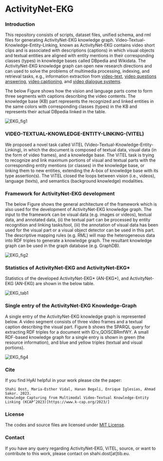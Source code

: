 # ActivityNet-EKG

### Introduction
This repository consists of scripts, dataset files, unified schema, and rml files for generating ActivityNet-EKG knowledge graph. Video-Textual-Knowledge-Entity-Linking, known as ActivityNet-EKG contains video short clips and is associated with descriptions (captions) in which visual objects and textual entities are aligned with entity mentions in their corresponding classes (types) in knowledge bases called DBpedia and Wikidata. The ActivityNet-EKG knowledge graph can open new research directions and can used to solve the problems of multimedia processing, indexing, and retrieval tasks, e.g., information extraction from [video-text](https://www.sciencedirect.com/science/article/pii/S0031320303004175), [video questions answering](https://arxiv.org/abs/1809.01696), [video captioning](https://www.ics.uci.edu/~dechter/courses/ics-295/fall-2019/presentations/Porhemmat.pdf), and [video dialogue systems](https://arxiv.org/abs/1907.01166).

The below Figure shows how the vision and language parts come to form three segments with captions describing the video contents. The knowledge base (KB) part represents the recognized and linked entities in the same colors with corresponding classes (types) in the KB and represents their actual DBpedia linked in the table.

![EKG_fig1](https://github.com/SDM-TIB/Video-Entity-Linking/assets/25593410/d560dc1f-15ba-4d6f-8fb0-57517491d681)

### VIDEO-TEXTUAL-KNOWLEDGE-ENTITY-LINKING-(VITEL)
We proposed a novel task called ViTEL (Video-Textual-Knowledge-Entity-Linking), in which the document is composed of textual data, visual data (in the form of video frames), and a knowledge base. The ViTEL task is trying to recognize and link maximum portions of visual and textual parts with the corresponding entity mentions (or classes) in the knowledge base, or linking them to new entities, extending the A-box of knowledge base with its type assertion(s). The ViTEL closed the loops between vision (i.e., videos), language (texts), and semantics (background knowledge) modalities.

###  Framework for ActivityNet-EKG development
The below Figure shows the general architecture of the framework which is also used for the development of ActivityNet-EKG knowledge graph. The input to the framework can be visual data (e.g. images or videos), textual data, and annotated data, (ii) the textual part can be processed by entity recognition and linking tasks/tool, (iii) the annotation of visual data has been used for the visual part or a visual object detector can be used in this part. The descriptive mapping rules (e.g. RML) will map the heterogeneous data into RDF triples to generate a knowledge graph. The resultant knowledge graph can be used in the graph database (e.g. GraphDB).


![EKG_fig2](https://github.com/SDM-TIB/Video-Entity-Linking/assets/25593410/7a618da5-7004-440d-82bf-3c1697b90a72)

### Statistics of ActivityNet-EKG and ActivityNet-EKG*
Statistics of the developed ActivityNet-EKG* (AN-EKG*), and ActivityNet-EKG (AN-EKG) are shown in the below table.

![EKG_tab1](https://github.com/SDM-TIB/Video-Entity-Linking/assets/25593410/5bf2cdcb-2999-427a-b827-29072d282fec)


###  Single entry of the ActivityNet-EKG Knowledge-Graph
A single entry of the ActivityNet-EKG knowledge graph is represented below. A video segment consists of three video frames and a textual caption describing the visual part. Figure b shows the SPARQL query for extracting RDF triples for a document with ID:v_QOlSCBRmfWY. A small RDF-based knowledge graph for a single entry is shown in green (the resource information), and blue and yellow triples (textual and visual portions).

![EKG_fig4](https://github.com/SDM-TIB/Video-Entity-Linking/assets/25593410/c29c15cb-05de-434b-85c6-e8627a88717a)

### Cite
If you find HyAI helpful in your work please cite the paper:
```
Shahi Dost, Maria-Esther Vidal, Hanan Begali, Enrique Iglesias, Ahmad Sakor. 2023.
Knowledge Capturing from Multimodal Video-Textual Knowledge-Entity Linking (KCAP’2023)[https://www.k-cap.org/2023/]
```

### License
The codes and source files are licensed under [MIT License](https://github.com/SDM-TIB/Video-Entity-Linking/blob/main/LICENSE).

### Contact
If you have any query regarding ActivityNet-EKG, ViTEL, source, or want to contribute to this work, please contact on shahi.dost[at]tib.eu.
